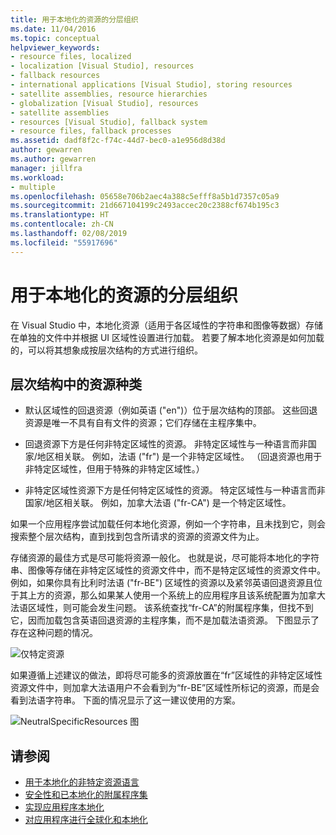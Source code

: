 ```yaml
---
title: 用于本地化的资源的分层组织
ms.date: 11/04/2016
ms.topic: conceptual
helpviewer_keywords:
- resource files, localized
- localization [Visual Studio], resources
- fallback resources
- international applications [Visual Studio], storing resources
- satellite assemblies, resource hierarchies
- globalization [Visual Studio], resources
- satellite assemblies
- resources [Visual Studio], fallback system
- resource files, fallback processes
ms.assetid: dadf8f2c-f74c-44d7-bec0-a1e956d8d38d
author: gewarren
ms.author: gewarren
manager: jillfra
ms.workload:
- multiple
ms.openlocfilehash: 05658e706b2aec4a388c5efff8a5b1d7357c05a9
ms.sourcegitcommit: 21d667104199c2493accec20c2388cf674b195c3
ms.translationtype: HT
ms.contentlocale: zh-CN
ms.lasthandoff: 02/08/2019
ms.locfileid: "55917696"
---
```

# <a name="hierarchical-organization-of-resources-for-localization"></a>用于本地化的资源的分层组织

在 Visual Studio 中，本地化资源（适用于各区域性的字符串和图像等数据）存储在单独的文件中并根据 UI 区域性设置进行加载。 若要了解本地化资源是如何加载的，可以将其想象成按层次结构的方式进行组织。

## <a name="kinds-of-resources-in-the-hierarchy"></a>层次结构中的资源种类

- 默认区域性的回退资源（例如英语 ("en")）位于层次结构的顶部。 这些回退资源是唯一不具有自有文件的资源；它们存储在主程序集中。

- 回退资源下方是任何非特定区域性的资源。 非特定区域性与一种语言而非国家/地区相关联。 例如，法语 ("fr") 是一个非特定区域性。 （回退资源也用于非特定区域性，但用于特殊的非特定区域性。）

- 非特定区域性资源下方是任何特定区域性的资源。 特定区域性与一种语言而非国家/地区相关联。 例如，加拿大法语 ("fr-CA") 是一个特定区域性。

如果一个应用程序尝试加载任何本地化资源，例如一个字符串，且未找到它，则会搜索整个层次结构，直到找到包含所请求的资源的资源文件为止。

存储资源的最佳方式是尽可能将资源一般化。 也就是说，尽可能将本地化的字符串、图像等存储在非特定区域性的资源文件中，而不是特定区域性的资源文件中。 例如，如果你具有比利时法语 ("fr-BE") 区域性的资源以及紧邻英语回退资源且位于其上方的资源，那么如果某人使用一个系统上的应用程序且该系统配置为加拿大法语区域性，则可能会发生问题。 该系统查找“fr-CA”的附属程序集，但找不到它，因而加载包含英语回退资源的主程序集，而不是加载法语资源。 下图显示了存在这种问题的情况。

![仅特定资源](../ide/media/vbspecificresourcesonly.gif)

如果遵循上述建议的做法，即将尽可能多的资源放置在“fr”区域性的非特定区域性资源文件中，则加拿大法语用户不会看到为“fr-BE”区域性所标记的资源，而是会看到法语字符串。 下面的情况显示了这一建议使用的方案。

![NeutralSpecificResources 图](../ide/media/vbneutralspecificresources.gif)

## <a name="see-also"></a>请参阅

- [用于本地化的非特定资源语言](../ide/neutral-resources-languages-for-localization.md)
- [安全性和已本地化的附属程序集](../ide/security-and-localized-satellite-assemblies.md)
- [实现应用程序本地化](../ide/localizing-applications.md)
- [对应用程序进行全球化和本地化](../ide/globalizing-and-localizing-applications.md)